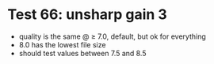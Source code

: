 # Test 66: unsharp gain 3

* quality is the same @ ≥ 7.0, default, but ok for everything
* 8.0 has the lowest file size
* should test values between 7.5 and 8.5